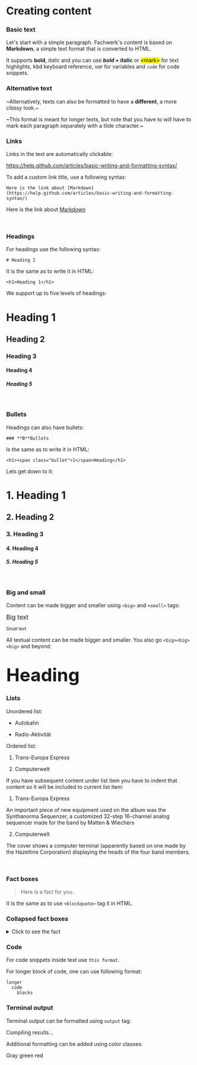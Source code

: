 # Creating content

### Basic text

Let's start with a simple paragraph. Fachwerk's content is based on **Markdown**, a simple text format that is converted to HTML.

It supports **bold**, *italic* and you can use ***bold + italic*** or <mark>\<mark></mark> for text highlights, <kbd>kbd</kbd> keyboard reference, <var>var</var> for variables and `code` for code snippets.

### Alternative text

~Alternatively, texts can also be formatted to have a **different**, a more *classy* look.~

~This format is meant for longer texts, but note that you have to will have to mark each paragraph separately with a tilde character.~

### Links

Links in the text are automatically clickable:

https://help.github.com/articles/basic-writing-and-formatting-syntax/ 

To add a custom link title, use a following syntax:

```
Here is the link about [Markdown](https://help.github.com/articles/basic-writing-and-formatting-syntax/)
```

Here is the link about [Markdown](https://help.github.com/articles/basic-writing-and-formatting-syntax/)

<br>

### Headings

For headings use the following syntax:

```
# Heading 1
```

It is the same as to write it in HTML:

```
<h1>Heading 1</h1>
```

We support up to five levels of headings:

# Heading 1
## Heading 2
### Heading 3
#### Heading 4
##### Heading 5

<br>

### Bullets

Headings can also have bullets:

```
### **B**Bullets
```

Is the same as to write it in HTML:

```
<h1><span class="bullet">1</span>Heading</h1>
```

Lets get down to it:

# 1. Heading 1
## 2. Heading 2
### 3. Heading 3
#### 4. Heading 4
##### 5. Heading 5

<br>

### Big and small

Content can be made bigger and smaller using `<big>` and `<small>` tags:

<big>Big text</big>

<small>Small text</small>

All textual content can be made bigger and smaller. You also go `<big><big><big>` and beyond:

# <big><big><big>Heading</big></big></big>

### Lists

Unordered list:

* Autobahn

* Radio-Aktivität

Ordered list:

1. Trans-Europa Express

2. Computerwelt

If you have subsequent content under list item you have to indent that content so it will be included to current list item:

1. Trans-Europa Express

  An important piece of new equipment used on the album was the Synthanorma Sequenzer, a customized 32-step 16-channel analog sequencer made for the band by Matten & Wiechers

2. Computerwelt

  The cover shows a computer terminal (apparently based on one made by the Hazeltine Corporation) displaying the heads of the four band members.


<br>

### Fact boxes

> Here is a fact for you.

It is the same as to use `<blockquote>` tag it in HTML.

### Collapsed fact boxes

<details>
	<summary>Click to see the fact</summary>
  
  Here is the fact: *Markdown is supported here*

</details>

### Code

For code snippets inside text use `this format`.

For longer block of code, one can use following format:

```
longer
  code
    blocks
```

### Terminal output

Terminal output can be formatted using `output` tag:

<output>Compiling results...</output>

Additional formatting can be added using color classes:

<output>
<span class="gray">Gray</span> <span class="green-bg"> green </span> <span class="red-bg"> red </span>
</output>